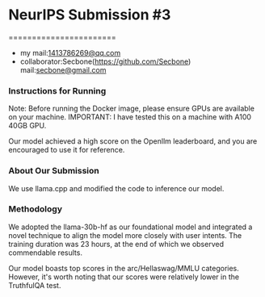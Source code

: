 # NeurIPS Submission #3
=======================
- my mail:1413786269@qq.com
- collaborator:Secbone(https://github.com/Secbone)  mail:secbone@gmail.com


### Instructions for Running

Note: Before running the Docker image, please ensure GPUs are available on your machine.
IMPORTANT: I have tested this on a machine with A100 40GB GPU.

Our model achieved a high score on the Openllm leaderboard, and you are encouraged to use it for reference.

### About Our Submission
We use llama.cpp and modified the code to inference our model.

### Methodology
We adopted the llama-30b-hf as our foundational model and integrated a novel technique to align the model more closely with user intents. The training duration was 23 hours, at the end of which we observed commendable results.

Our model boasts top scores in the arc/Hellaswag/MMLU categories. However, it's worth noting that our scores were relatively lower in the TruthfulQA test.
